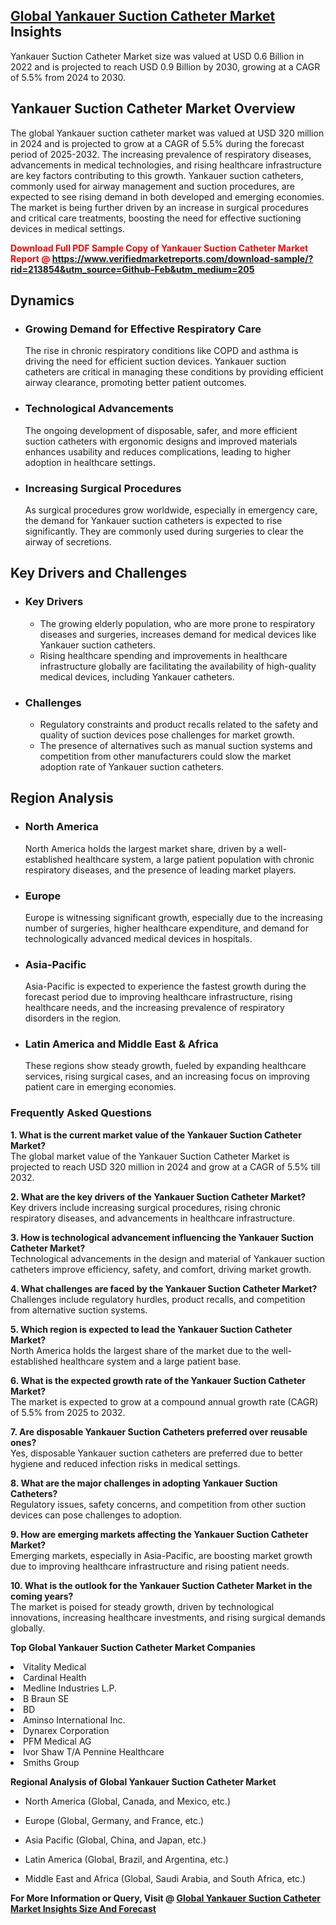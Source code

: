 <h2><a href="https://www.verifiedmarketreports.com/download-sample/?rid=213854&amp;utm_source=Github&amp;utm_medium=205" target="_blank">Global Yankauer Suction Catheter Market</a> Insights</h2><p>Yankauer Suction Catheter Market size was valued at USD 0.6 Billion in 2022 and is projected to reach USD 0.9 Billion by 2030, growing at a CAGR of 5.5% from 2024 to 2030.</p><p> <h2>Yankauer Suction Catheter Market Overview</h2> <p>The global Yankauer suction catheter market was valued at USD 320 million in 2024 and is projected to grow at a CAGR of 5.5% during the forecast period of 2025-2032. The increasing prevalence of respiratory diseases, advancements in medical technologies, and rising healthcare infrastructure are key factors contributing to this growth. Yankauer suction catheters, commonly used for airway management and suction procedures, are expected to see rising demand in both developed and emerging economies. The market is being further driven by an increase in surgical procedures and critical care treatments, boosting the need for effective suctioning devices in medical settings.</p> <p><b><p><span class=""><span style="color: #ff0000;"><strong>Download Full PDF Sample Copy of Yankauer Suction Catheter Market Report</strong> @ </span><a href="https://www.verifiedmarketreports.com/download-sample/?rid=213854&amp;utm_source=Github-Feb&amp;utm_medium=205" target="_blank">https://www.verifiedmarketreports.com/download-sample/?rid=213854&amp;utm_source=Github-Feb&amp;utm_medium=205</a></span></p></b></p> <h2>Dynamics</h2> <ul> <li><h3>Growing Demand for Effective Respiratory Care</h3> The rise in chronic respiratory conditions like COPD and asthma is driving the need for efficient suction devices. Yankauer suction catheters are critical in managing these conditions by providing efficient airway clearance, promoting better patient outcomes.</li> <li><h3>Technological Advancements</h3> The ongoing development of disposable, safer, and more efficient suction catheters with ergonomic designs and improved materials enhances usability and reduces complications, leading to higher adoption in healthcare settings.</li> <li><h3>Increasing Surgical Procedures</h3> As surgical procedures grow worldwide, especially in emergency care, the demand for Yankauer suction catheters is expected to rise significantly. They are commonly used during surgeries to clear the airway of secretions.</li> </ul> <h2>Key Drivers and Challenges</h2> <ul> <li><h3>Key Drivers</h3> <ul> <li>The growing elderly population, who are more prone to respiratory diseases and surgeries, increases demand for medical devices like Yankauer suction catheters.</li> <li>Rising healthcare spending and improvements in healthcare infrastructure globally are facilitating the availability of high-quality medical devices, including Yankauer catheters.</li> </ul> </li> <li><h3>Challenges</h3> <ul> <li>Regulatory constraints and product recalls related to the safety and quality of suction devices pose challenges for market growth.</li> <li>The presence of alternatives such as manual suction systems and competition from other manufacturers could slow the market adoption rate of Yankauer suction catheters.</li> </ul> </li> </ul> <h2>Region Analysis</h2> <ul> <li><h3>North America</h3> North America holds the largest market share, driven by a well-established healthcare system, a large patient population with chronic respiratory diseases, and the presence of leading market players.</li> <li><h3>Europe</h3> Europe is witnessing significant growth, especially due to the increasing number of surgeries, higher healthcare expenditure, and demand for technologically advanced medical devices in hospitals.</li> <li><h3>Asia-Pacific</h3> Asia-Pacific is expected to experience the fastest growth during the forecast period due to improving healthcare infrastructure, rising healthcare needs, and the increasing prevalence of respiratory disorders in the region.</li> <li><h3>Latin America and Middle East & Africa</h3> These regions show steady growth, fueled by expanding healthcare services, rising surgical cases, and an increasing focus on improving patient care in emerging economies.</li> </ul> <h3>Frequently Asked Questions</h3> <p><b>1. What is the current market value of the Yankauer Suction Catheter Market?</b><br> The global market value of the Yankauer Suction Catheter Market is projected to reach USD 320 million in 2024 and grow at a CAGR of 5.5% till 2032.</p> <p><b>2. What are the key drivers of the Yankauer Suction Catheter Market?</b><br> Key drivers include increasing surgical procedures, rising chronic respiratory diseases, and advancements in healthcare infrastructure.</p> <p><b>3. How is technological advancement influencing the Yankauer Suction Catheter Market?</b><br> Technological advancements in the design and material of Yankauer suction catheters improve efficiency, safety, and comfort, driving market growth.</p> <p><b>4. What challenges are faced by the Yankauer Suction Catheter Market?</b><br> Challenges include regulatory hurdles, product recalls, and competition from alternative suction systems.</p> <p><b>5. Which region is expected to lead the Yankauer Suction Catheter Market?</b><br> North America holds the largest share of the market due to the well-established healthcare system and a large patient base.</p> <p><b>6. What is the expected growth rate of the Yankauer Suction Catheter Market?</b><br> The market is expected to grow at a compound annual growth rate (CAGR) of 5.5% from 2025 to 2032.</p> <p><b>7. Are disposable Yankauer Suction Catheters preferred over reusable ones?</b><br> Yes, disposable Yankauer suction catheters are preferred due to better hygiene and reduced infection risks in medical settings.</p> <p><b>8. What are the major challenges in adopting Yankauer Suction Catheters?</b><br> Regulatory issues, safety concerns, and competition from other suction devices can pose challenges to adoption.</p> <p><b>9. How are emerging markets affecting the Yankauer Suction Catheter Market?</b><br> Emerging markets, especially in Asia-Pacific, are boosting market growth due to improving healthcare infrastructure and rising patient needs.</p> <p><b>10. What is the outlook for the Yankauer Suction Catheter Market in the coming years?</b><br> The market is poised for steady growth, driven by technological innovations, increasing healthcare investments, and rising surgical demands globally.</p> </p><p><strong>Top Global Yankauer Suction Catheter Market Companies</strong></p><div data-test-id=""><p><li>Vitality Medical</li><li> Cardinal Health</li><li> Medline Industries L.P.</li><li> B Braun SE</li><li> BD</li><li> Aminso International Inc.</li><li> Dynarex Corporation</li><li> PFM Medical AG</li><li> Ivor Shaw T/A Pennine Healthcare</li><li> Smiths Group</li></p><div><strong>Regional Analysis of&nbsp;Global Yankauer Suction Catheter Market</strong></div><ul><li dir="ltr"><p dir="ltr">North America&nbsp;(Global, Canada, and Mexico, etc.)</p></li><li dir="ltr"><p dir="ltr">Europe (Global, Germany, and France, etc.)</p></li><li dir="ltr"><p dir="ltr">Asia Pacific&nbsp;(Global, China, and Japan, etc.)</p></li><li dir="ltr"><p dir="ltr">Latin America&nbsp;(Global, Brazil, and Argentina, etc.)</p></li><li dir="ltr">Middle East and Africa&nbsp;(Global, Saudi Arabia, and South Africa, etc.)</li></ul><p><strong>For More Information or Query, Visit @&nbsp;</strong><strong><a href="https://www.verifiedmarketreports.com/product/yankauer-suction-catheter-market/?utm_source=Github&amp;utm_medium=205" target="_blank">Global Yankauer Suction Catheter Market Insights Size And Forecast</a></strong></p></div>
